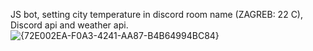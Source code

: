 JS bot, setting city temperature in discord room name (ZAGREB: 22 C), Discord api and weather api.
![{72E002EA-F0A3-4241-AA87-B4B64994BC84}](https://github.com/user-attachments/assets/20f97654-7d1b-467a-bd91-41237b9fe2d6)

